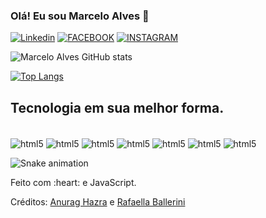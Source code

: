 ### Olá! Eu sou Marcelo Alves 🦁 

[![Linkedin](https://img.shields.io/badge/LinkedIn-0077B5?style=for-the-badge&logo=linkedin&logoColor=white)](https://www.linkedin.com/in/marcelo-alves-667518242/)
[![FACEBOOK](https://img.shields.io/badge/Facebook-1877F2?style=for-the-badge&logo=facebook&logoColor=white)](https://www.facebook.com/marcelo.alvesdesouza.127/)
[![INSTAGRAM](https://img.shields.io/badge/Instagram-E4405F?style=for-the-badge&logo=instagram&logoColor=white)](https://www.instagram.com/marcelo.alvesdesouza.127/)

![Marcelo Alves GitHub stats](https://github-readme-stats.vercel.app/api?username=marcelodevj&show_icons=true&theme=onedark)

[![Top Langs](https://github-readme-stats.vercel.app/api/top-langs/?username=marcelodevj&layout=compact)](https://github.com/marcelodevj)

## Tecnologia em sua melhor forma.
<div style="display: center"><br/>
<img align="center" alt="html5" src="https://img.shields.io/badge/HTML5-E34F26?style=for-the-badge&logo=html5&logoColor=white">
<img align="center" alt="html5" src="https://img.shields.io/badge/CSS3-1572B6?style=for-the-badge&logo=css3&logoColor=white%22%3E">
<img align="center" alt="html5" src="https://img.shields.io/badge/JavaScript-F7DF1E?style=for-the-badge&logo=javascript&logoColor=black">
<img align="center" alt="html5" src="https://img.shields.io/badge/React-20232A?style=for-the-badge&logo=react&logoColor=61DAFB%22%3E">
<img align="center" alt="html5" src="https://img.shields.io/badge/Ubuntu-E95420?style=for-the-badge&logo=ubuntu&logoColor=white">
<img align="center" alt="html5" src="https://img.shields.io/badge/Node.js-43853D?style=for-the-badge&logo=node.js&logoColor=white"> 
<img align="center" alt="html5" src="https://img.shields.io/badge/Steam-000000?style=for-the-badge&logo=steam&logoColor=white">
</div>


![Snake animation](https://github.com/danielbped/danielbped/blob/output/github-contribution-grid-snake.svg)
  
</div>
<div align="left">
<p>Feito com :heart: e JavaScript.</p>
<p>Créditos: <a href="https://github.com/anuraghazra/github-readme-stats">Anurag Hazra</a> e <a href="https://github.com/rafaballerini">Rafaella Ballerini</a></p>
</div>
